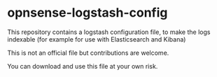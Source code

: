# opnsense-logstash-config

This repository contains a logstash configuration file,
to make the logs indexable (for example for use with Elasticsearch and Kibana)

This is not an official file but contributions are welcome.

You can download and use this file at your own risk.
